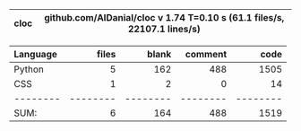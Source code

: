 cloc|github.com/AlDanial/cloc v 1.74  T=0.10 s (61.1 files/s, 22107.1 lines/s)
--- | ---

Language|files|blank|comment|code
:-------|-------:|-------:|-------:|-------:
Python|5|162|488|1505
CSS|1|2|0|14
--------|--------|--------|--------|--------
SUM:|6|164|488|1519
